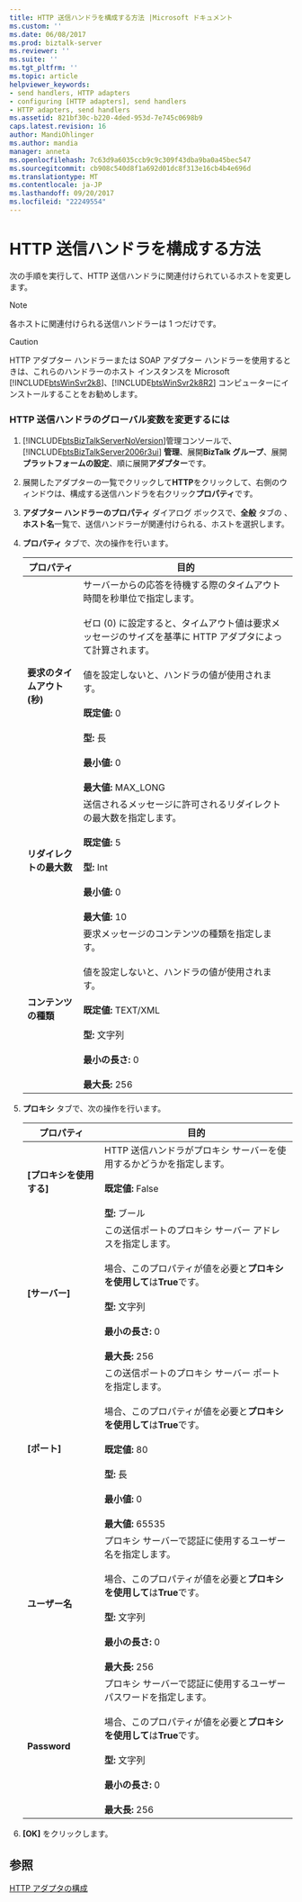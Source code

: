 ```yaml
---
title: HTTP 送信ハンドラを構成する方法 |Microsoft ドキュメント
ms.custom: ''
ms.date: 06/08/2017
ms.prod: biztalk-server
ms.reviewer: ''
ms.suite: ''
ms.tgt_pltfrm: ''
ms.topic: article
helpviewer_keywords:
- send handlers, HTTP adapters
- configuring [HTTP adapters], send handlers
- HTTP adapters, send handlers
ms.assetid: 821bf30c-b220-4ded-953d-7e745c0698b9
caps.latest.revision: 16
author: MandiOhlinger
ms.author: mandia
manager: anneta
ms.openlocfilehash: 7c63d9a6035ccb9c9c309f43dba9ba0a45bec547
ms.sourcegitcommit: cb908c540d8f1a692d01dc8f313e16cb4b4e696d
ms.translationtype: MT
ms.contentlocale: ja-JP
ms.lasthandoff: 09/20/2017
ms.locfileid: "22249554"
---
```

# <a name="how-to-configure-an-http-send-handler"></a>HTTP 送信ハンドラを構成する方法
次の手順を実行して、HTTP 送信ハンドラに関連付けられているホストを変更します。  
  
> [!NOTE]
>  各ホストに関連付けられる送信ハンドラーは 1 つだけです。  
  
> [!CAUTION]
>  HTTP アダプター ハンドラーまたは SOAP アダプター ハンドラーを使用するときは、これらのハンドラーのホスト インスタンスを Microsoft [!INCLUDE[btsWinSvr2k8](../includes/btswinsvr2k8-md.md)]、[!INCLUDE[btsWinSvr2k8R2](../includes/btswinsvr2k8r2-md.md)] コンピューターにインストールすることをお勧めします。  
  
### <a name="to-change-global-variables-for-an-http-send-handler"></a>HTTP 送信ハンドラのグローバル変数を変更するには  
  
1.  [!INCLUDE[btsBizTalkServerNoVersion](../includes/btsbiztalkservernoversion-md.md)]管理コンソールで、 [!INCLUDE[btsBizTalkServer2006r3ui](../includes/btsbiztalkserver2006r3ui-md.md)] **管理**、展開**BizTalk グループ**、展開**プラットフォームの設定**、順に展開**アダプター**です。  
  
2.  展開したアダプターの一覧でクリックして**HTTP**をクリックして、右側のウィンドウは、構成する送信ハンドラを右クリック**プロパティ**です。  
  
3.  **アダプター ハンドラーのプロパティ** ダイアログ ボックスで、**全般** タブの 、**ホスト名**一覧で、送信ハンドラーが関連付けられる、ホストを選択します。  
  
4.  **プロパティ** タブで、次の操作を行います。  
  
    |プロパティ|目的|  
    |--------------|----------------|  
    |**要求のタイムアウト (秒)**|サーバーからの応答を待機する際のタイムアウト時間を秒単位で指定します。<br /><br /> ゼロ (0) に設定すると、タイムアウト値は要求メッセージのサイズを基準に HTTP アダプタによって計算されます。<br /><br /> 値を設定しないと、ハンドラの値が使用されます。<br /><br /> **既定値:** 0<br /><br /> **型:** 長<br /><br /> **最小値:** 0<br /><br /> **最大値:** MAX_LONG|  
    |**リダイレクトの最大数**|送信されるメッセージに許可されるリダイレクトの最大数を指定します。<br /><br /> **既定値:** 5<br /><br /> **型:** Int<br /><br /> **最小値:** 0<br /><br /> **最大値:** 10|  
    |**コンテンツの種類**|要求メッセージのコンテンツの種類を指定します。<br /><br /> 値を設定しないと、ハンドラの値が使用されます。<br /><br /> **既定値:** TEXT/XML<br /><br /> **型:** 文字列<br /><br /> **最小の長さ:** 0<br /><br /> **最大長:** 256|  
  
5.  **プロキシ** タブで、次の操作を行います。  
  
    |プロパティ|目的|  
    |--------------|----------------|  
    |**[プロキシを使用する]**|HTTP 送信ハンドラがプロキシ サーバーを使用するかどうかを指定します。<br /><br /> **既定値:** False<br /><br /> **型:** ブール|  
    |**[サーバー]**|この送信ポートのプロキシ サーバー アドレスを指定します。<br /><br /> 場合、このプロパティが値を必要と**プロキシを使用して**は**True**です。<br /><br /> **型:** 文字列<br /><br /> **最小の長さ:** 0<br /><br /> **最大長:** 256|  
    |**[ポート]**|この送信ポートのプロキシ サーバー ポートを指定します。<br /><br /> 場合、このプロパティが値を必要と**プロキシを使用して**は**True**です。<br /><br /> **既定値:** 80<br /><br /> **型:** 長<br /><br /> **最小値:** 0<br /><br /> **最大値:** 65535|  
    |**ユーザー名**|プロキシ サーバーで認証に使用するユーザー名を指定します。<br /><br /> 場合、このプロパティが値を必要と**プロキシを使用して**は**True**です。<br /><br /> **型:** 文字列<br /><br /> **最小の長さ:** 0<br /><br /> **最大長:** 256|  
    |**Password**|プロキシ サーバーで認証に使用するユーザー パスワードを指定します。<br /><br /> 場合、このプロパティが値を必要と**プロキシを使用して**は**True**です。<br /><br /> **型:** 文字列<br /><br /> **最小の長さ:** 0<br /><br /> **最大長:** 256|  
  
6.  **[OK]** をクリックします。  
  
## <a name="see-also"></a>参照  
 [HTTP アダプタの構成](../core/configuring-the-http-adapter.md)
